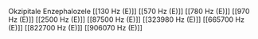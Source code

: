 Okzipitale Enzephalozele
[[130 Hz (E)]]
[[570 Hz (E)]]
[[780 Hz (E)]]
[[970 Hz (E)]]
[[2500 Hz (E)]]
[[87500 Hz (E)]]
[[323980 Hz (E)]]
[[665700 Hz (E)]]
[[822700 Hz (E)]]
[[906070 Hz (E)]]